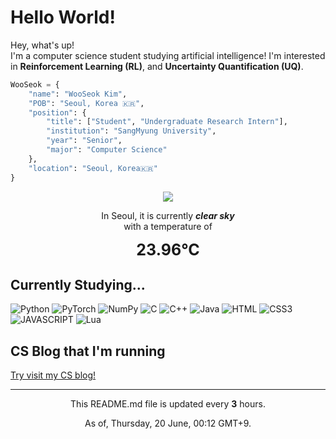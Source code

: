 <h1>Hello World!</h1>

<p>Hey, what's up! </br>
I'm a computer science student studying artificial intelligence! I'm interested in <b>Reinforcement Learning (RL)</b>, and <b>Uncertainty Quantification (UQ)</b>.</p>

```python
WooSeok = {
    "name": "WooSeok Kim",
    "POB": "Seoul, Korea 🇰🇷",
    "position": {
        "title": ["Student", "Undergraduate Research Intern"],
        "institution": "SangMyung University",
        "year": "Senior",
        "major": "Computer Science"
    },
    "location": "Seoul, Korea🇰🇷"
}
```

<p align="center">
    <img src="http://openweathermap.org/img/wn/01n@2x.png"/>
    <p align="center">In Seoul, it is currently <b><i>clear sky</i></b><br>
    with a temperature of</p>
    <div align="center" style="font-size: 25px"><b>23.96°C</b></div>
</p>

<h2>Currently Studying...</h2>

![Python](https://img.shields.io/badge/-Python-3776AB?style=for-the-badge&logo=python&logoColor=ffffff)
![PyTorch](https://img.shields.io/badge/-PyTorch-EE4C2C?style=for-the-badge&logo=numpy&logoColor=ffffff)
![NumPy](https://img.shields.io/badge/-NumPy-013243?style=for-the-badge&logo=numpy&logoColor=ffffff)
![C](https://img.shields.io/badge/-C-A8B9CC?style=for-the-badge&logo=c&logoColor=000000)
![C++](https://img.shields.io/badge/-c++-00599C?style=for-the-badge&logo=c%2B%2B)
![Java](https://img.shields.io/badge/-Java-CC333C?style=for-the-badge&logo=java)
![HTML](https://img.shields.io/badge/-HTML5-FF5733?style=for-the-badge&logo=html5&logoColor=ffffff)
![CSS3](https://img.shields.io/badge/-CSS3-307AC6?style=for-the-badge&logo=css3)
![JAVASCRIPT](https://img.shields.io/badge/-JavaScript-F7DF1E?style=for-the-badge&logo=javascript&logoColor=000000&labelColor=F7DF1E&color=F7DF1E)
![Lua](https://img.shields.io/badge/-Lua-070078?style=for-the-badge&logo=lua)

<h2>CS Blog that I'm running</h2>

[Try visit my CS blog!](https://3seoksw.github.io)

---
<p align="center">This README.md file is updated every <b>3</b> hours.</p>
<p align="center">As of, Thursday, 20 June, 00:12 GMT+9.</p>

